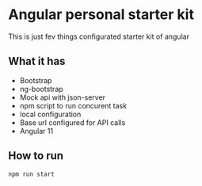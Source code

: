 # Angular personal starter kit

This is just fev things configurated starter kit of angular

## What it has

- Bootstrap
- ng-bootstrap
- Mock api with json-server
- npm script to run concurent task
- local configuration
- Base url configured for API calls
- Angular 11

## How to run

`npm run start`
